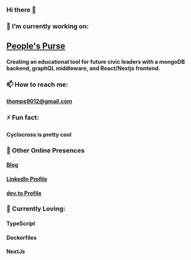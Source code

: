 ### Hi there 👋

### 🔭 I’m currently working on: 
 ## [People's Purse](https://peoplespurse.org)
 #### Creating an educational tool for future civic leaders with a mongoDB backend, graphQL middleware, and React/Nextjs frontend.
 

### 📫 How to reach me: 
 #### thomps9012@gmail.com
 
### ⚡ Fun fact: 
 #### Cyclocross is pretty cool

### 🦣 Other Online Presences
  #### [Blog](https://sjtportfolio.herokuapp.com/)
  #### [LinkedIn Profile](https://www.linkedin.com/in/samuel-joseph-thompson/)
  #### [dev.to Profile](https://dev.to/thomps9012)
  
### 🌱 Currently Loving:
  #### TypeScript
  #### Dockerfiles
  #### NextJs
